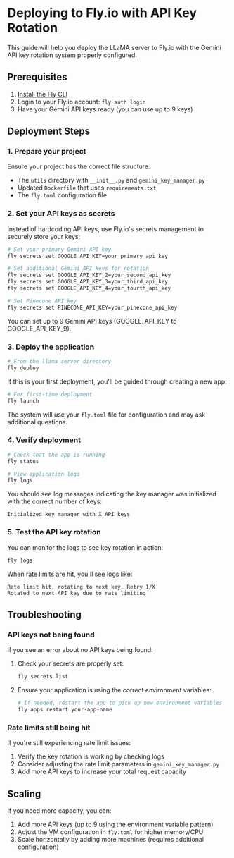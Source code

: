 # Deploying to Fly.io with API Key Rotation

This guide will help you deploy the LLaMA server to Fly.io with the Gemini API key rotation system properly configured.

## Prerequisites

1. [Install the Fly CLI](https://fly.io/docs/hands-on/install-flyctl/)
2. Login to your Fly.io account: `fly auth login`
3. Have your Gemini API keys ready (you can use up to 9 keys)

## Deployment Steps

### 1. Prepare your project

Ensure your project has the correct file structure:
- The `utils` directory with `__init__.py` and `gemini_key_manager.py`
- Updated `Dockerfile` that uses `requirements.txt`
- The `fly.toml` configuration file

### 2. Set your API keys as secrets

Instead of hardcoding API keys, use Fly.io's secrets management to securely store your keys:

```bash
# Set your primary Gemini API key
fly secrets set GOOGLE_API_KEY=your_primary_api_key

# Set additional Gemini API keys for rotation
fly secrets set GOOGLE_API_KEY_2=your_second_api_key
fly secrets set GOOGLE_API_KEY_3=your_third_api_key
fly secrets set GOOGLE_API_KEY_4=your_fourth_api_key

# Set Pinecone API key
fly secrets set PINECONE_API_KEY=your_pinecone_api_key
```

You can set up to 9 Gemini API keys (GOOGLE_API_KEY to GOOGLE_API_KEY_9).

### 3. Deploy the application

```bash
# From the llama_server directory
fly deploy
```

If this is your first deployment, you'll be guided through creating a new app:

```bash
# For first-time deployment
fly launch
```

The system will use your `fly.toml` file for configuration and may ask additional questions.

### 4. Verify deployment

```bash
# Check that the app is running
fly status

# View application logs
fly logs
```

You should see log messages indicating the key manager was initialized with the correct number of keys:
```
Initialized key manager with X API keys
```

### 5. Test the API key rotation

You can monitor the logs to see key rotation in action:

```bash
fly logs
```

When rate limits are hit, you'll see logs like:
```
Rate limit hit, rotating to next key. Retry 1/X
Rotated to next API key due to rate limiting
```

## Troubleshooting

### API keys not being found

If you see an error about no API keys being found:

1. Check your secrets are properly set:
   ```bash
   fly secrets list
   ```

2. Ensure your application is using the correct environment variables:
   ```bash
   # If needed, restart the app to pick up new environment variables
   fly apps restart your-app-name
   ```

### Rate limits still being hit

If you're still experiencing rate limit issues:

1. Verify the key rotation is working by checking logs
2. Consider adjusting the rate limit parameters in `gemini_key_manager.py`
3. Add more API keys to increase your total request capacity

## Scaling

If you need more capacity, you can:

1. Add more API keys (up to 9 using the environment variable pattern)
2. Adjust the VM configuration in `fly.toml` for higher memory/CPU
3. Scale horizontally by adding more machines (requires additional configuration) 